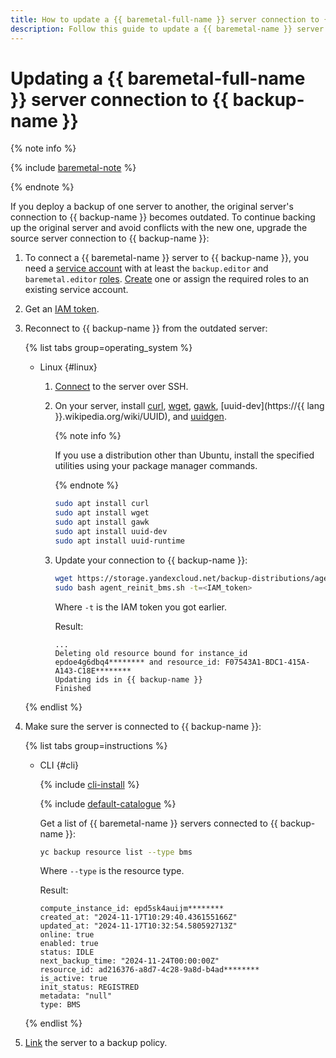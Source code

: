 ```yaml
---
title: How to update a {{ baremetal-full-name }} server connection to {{ backup-full-name }}
description: Follow this guide to update a {{ baremetal-name }} server connection to {{ backup-name }}.
---
```


# Updating a {{ baremetal-full-name }} server connection to {{ backup-name }}

{% note info %}

{% include [baremetal-note](../../../_includes/backup/baremetal-note.md) %}

{% endnote %}

If you deploy a backup of one server to another, the original server's connection to {{ backup-name }} becomes outdated. To continue backing up the original server and avoid conflicts with the new one, upgrade the source server connection to {{ backup-name }}:

1. To connect a {{ baremetal-name }} server to {{ backup-name }}, you need a [service account](../../../iam/concepts/users/service-accounts.md) with at least the `backup.editor` and `baremetal.editor` [roles](../../../iam/concepts/access-control/roles.md). [Create](backup-baremetal.md#prepare-service-account) one or assign the required roles to an existing service account.
1. Get an [IAM token](../../../iam/operations/index.md#iam-tokens).
1. Reconnect to {{ backup-name }} from the outdated server:

    {% list tabs group=operating_system %}

    - Linux {#linux}

      1. [Connect](../../../compute/operations/vm-connect/ssh.md#vm-connect) to the server over SSH.
      1. On your server, install [curl](https://curl.se/), [wget](https://www.gnu.org/software/wget/), [gawk](https://www.gnu.org/software/gawk/), [uuid-dev](https://{{ lang }}.wikipedia.org/wiki/UUID), and [uuidgen](https://uuidgen.org/).

          {% note info %}

          If you use a distribution other than Ubuntu, install the specified utilities using your package manager commands.

          {% endnote %}

          ```bash
          sudo apt install curl
          sudo apt install wget
          sudo apt install gawk
          sudo apt install uuid-dev
          sudo apt install uuid-runtime
          ```

      1. Update your connection to {{ backup-name }}:

          ```bash
          wget https://storage.yandexcloud.net/backup-distributions/agent_reinit_bms.sh
          sudo bash agent_reinit_bms.sh -t=<IAM_token>
          ```

          Where `-t` is the IAM token you got earlier.

          Result:

          ```text
          ...
          Deleting old resource bound for instance_id epdoe4g6dbq4******** and resource_id: F07543A1-BDC1-415A-A143-C18E********
          Updating ids in {{ backup-name }}
          Finished
          ```

    {% endlist %}

1. Make sure the server is connected to {{ backup-name }}:

    {% list tabs group=instructions %}

    - CLI {#cli}

      {% include [cli-install](../../../_includes/cli-install.md) %}

      {% include [default-catalogue](../../../_includes/default-catalogue.md) %}

      Get a list of {{ baremetal-name }} servers connected to {{ backup-name }}:

      ```bash
      yc backup resource list --type bms
      ```

      Where `--type` is the resource type.

      Result:

      ```text
      compute_instance_id: epd5sk4auijm********
      created_at: "2024-11-17T10:29:40.436155166Z"
      updated_at: "2024-11-17T10:32:54.580592713Z"
      online: true
      enabled: true
      status: IDLE
      next_backup_time: "2024-11-24T00:00:00Z"
      resource_id: ad216376-a8d7-4c28-9a8d-b4ad********
      is_active: true
      init_status: REGISTRED
      metadata: "null"
      type: BMS
      ```

    {% endlist %}

1. [Link](../policy-vm/attach-and-detach-vm.md) the server to a backup policy.
